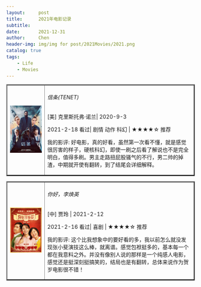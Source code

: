 ```yaml
---
layout:     post
title:      2021年电影记录 
subtitle:   
date:       2021-12-31
author:     Chen
header-img: img/img for post/2021Movies/2021.png
catalog: true
tags:
    - Life
    - Movies
---
```


<table border="2">
<tr>
<td width="20%"><img src="/img/img for post/2021Movies/信条.webp"></td>
<td>
    <h6>信条(TENET)</h6>
    <p>[美] 克里斯托弗·诺兰| 2020-9-3 </p>
    <p>2021-2-18 看过|  剧情 动作  科幻 | ★★★★☆ 推荐 </p>
    <p>我的影评: 好电影，真的好看，虽然第一次看不懂，就是感觉很厉害的样子，硬核科幻，即使一刷之后看了解说也不是完全明白，值得多刷。男主走路扭屁股骚气的不行，男二帅的掉渣，中期就开使有翻转，到了结尾会详细解释。</p>    
</td>
</table>



<table border="2">
<tr>
<td width="20%"><img src="/img/img for post/2021Movies/你好李焕英.webp"></td>
<td>
    <h6>你好，李焕英</h6>
    <p>[中] 贾玲 | 2021-2-12 </p>
    <p>2021-2-16 看过|  喜剧 | ★★★★☆ 推荐 </p>
    <p>我的影评: 这个比我想象中的要好看的多，我以前怎么就没发现张小斐演技这么棒，就离谱。感觉包袱挺多的，基本每一个都在我意料之外。并没有像别人说的那样是一个纯感人电影，感觉还是挺深刻挺搞笑的，结局也是有翻转，总体来说作为贺岁电影很不错！</p>    
</td>
</table>











